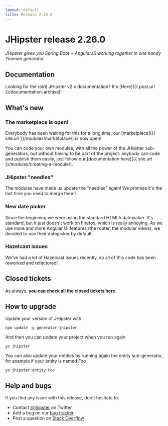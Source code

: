 ```yaml
---
layout: default
title: Release 2.26.0
---
```


JHipster release 2.26.0
==================

*JHipster gives you Spring Boot + AngularJS working together in one handy Yeoman generator.*

Documentation
----------

Looking for the (old) JHipster v2.x documentation? It's [Here]({{ post.url }}/documentation-archive)!

What's new
----------

### The marketplace is open!

Everybody has been waiting for this for a long time, our [marketplace]({{ site.url }}/modules/marketplace/) is now open!

You can code your own modules, with all the power of the JHipster sub-generators, but without having to be part of the project: anybody can code and publish them easily, just follow our [documentation here]({{ site.url }}/modules/creating-a-module/).

### JHipster "needles"

The modules have made us update the "needles" again! We promise it's the last time you need to merge them!

### New date picker

Since the beginning we were using the standard HTML5 datepicker. It's standard, but it just doesn't work on Firefox, which is really annoying.
As we use more and more Angular UI features (the router, the modular views), we decided to use their datepicker by default.

### Hazelcast issues

We've had a lot of Hazelcast issues recently, so all of this code has been reworked and refactored!

Closed tickets
------------

As always, __[you can check all the closed tickets here](https://github.com/jhipster/generator-jhipster/issues?q=milestone%3A2.26.0+is%3Aclosed)__.

How to upgrade
------------

Update your version of JHipster with:

```
npm update -g generator-jhipster
```

And then you can update your project when you run again

```
yo jhipster
```

You can also update your entities by running again the entity sub-generator, for example if your entity is named _Foo_

```
yo jhipster:entity Foo
```

Help and bugs
--------------

If you find any issue with this release, don't hesitate to:

- Contact [@jhipster](https://twitter.com/jhipster) on Twitter
- Add a bug on our [bug tracker](https://github.com/jhipster/generator-jhipster/issues?state=open)
- Post a question on [Stack Overflow](http://stackoverflow.com/tags/jhipster/info)
